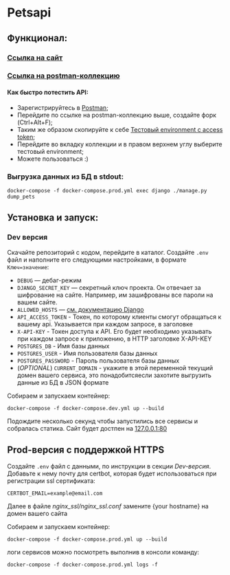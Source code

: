 # Petsapi

## Функционал:

### [Ссылка на сайт](https://iterekhov.ru/api/v1/pets/)
### [Ссылка на postman-коллекцию](https://www.postman.com/navigation-astronaut-23060129/workspace/iterekhov/collection/24836864-91b9988a-6000-47e6-9467-66e759f0b10d?action=share&creator=24836864)
#### Как быстро потестить API:
- Зарегистрируйтесь в [Postman](https://identity.getpostman.com/login);
- Перейдите по ссылке на postman-коллекцию выше, создайте форк (Ctrl+Alt+F);
- Таким же образом скопируйте к себе [Тестовый environment с access token](https://www.postman.com/navigation-astronaut-23060129/workspace/iterekhov/environment/24836864-8922470a-ed64-4f77-b0bd-7e03f510eeca);
- Перейдите во вкладку коллекции и в правом верхнем углу выберите тестовый environment;
- Можете пользоваться :)


### Выгрузка данных из БД в stdout:
```
docker-compose -f docker-compose.prod.yml exec django ./manage.py dump_pets
```

## Установка и запуск:

### Dev версия

Скачайте репозиторий с кодом, перейдите в каталог. Создайте `.env` файл и наполните его следующими настройками, в формате `Ключ=значение`:

- `DEBUG` — дебаг-режим
- `DJANGO_SECRET_KEY` — секретный ключ проекта. Он отвечает за шифрование на сайте. Например, им зашифрованы все пароли на вашем сайте.
- `ALLOWED_HOSTS` — [см. документацию Django](https://docs.djangoproject.com/en/3.1/ref/settings/#allowed-hosts)
- `API_ACCESS_TOKEN` - Токен, по которому клиенты смогут обращаться к вашему api. Указывается при каждом запросе, в заголовке 
- `X-API-KEY` - Токен доступа к API. Его будет необходимо указывать при каждом запросе к приложению, в HTTP заголовке X-API-KEY
- `POSTGRES_DB` - Имя базы данных
- `POSTGRES_USER` - Имя пользователя базы данных
- `POSTGRES_PASSWORD` - Пароль пользователя базы данных
- (*OPTIONAL*) `CURRENT_DOMAIN` - укажите в этой переменной текущий домен вашего сервиса, это понадобитсяесли захотите выгрузить данные из БД в JSON формате

Собираем и запускаем контейнер:
```
docker-compose -f docker-compose.dev.yml up --build
```
Подождите несколько секунд чтобы запустились все сервисы и собралась статика. Сайт будет достпен на [127.0.0.1:80](https://127.0.0.1:80)

## Prod-версия c поддержкой HTTPS
Создайте `.env` файл с данными, по инструкции в секции *Dev-версия*. Добавьте к нему почту для certbot, которая будет использоваться при регистрации ssl сертификата:
```
CERTBOT_EMAIL=example@email.com
```
Далее в файле *nginx_ssl/nginx_ssl.conf* замените {your hostname} на домен вашего сайта

Собираем и запускаем контейнер:
```
docker-compose -f docker-compose.prod.yml up --build
```
логи сервисов можно посмотреть выполнив в консоли команду:
```
docker-compose -f docker-compose.prod.yml logs -f
```
